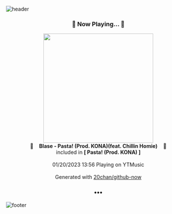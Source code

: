 ![header](https://capsule-render.vercel.app/api?type=wave&height=170&section=header&text=Hi.%20I'm%20SHIFT&fontColor=090707&fontAlignX=45&fontAlignY=65&fontSize=100)

<h3 align="center">🎵 Now Playing... 🎵</h3>
<p align="center">
  <a href="https://music.youtube.com/watch?v=wqdttEM6oDk">
    <img width="300" src="https://lh3.googleusercontent.com/9pAxrV_trbtfRKOfYb0_fQoXepCX4T32JRk88VuAO30j8eD2qk3QmIKXE23e9VF5c0PkBfvZHCZo91U">
  </a>
  <br>
  🎵&nbsp&nbsp&nbsp <b>Blase - Pasta! (Prod. KONA)(feat. Chillin Homie)</b> &nbsp&nbsp&nbsp🎵
  <br>
  included in <b>[ Pasta! (Prod. KONA) ]</b>
  
  <br />
  <br />
  01/20/2023 13:56 Playing on YTMusic
  <br />
  <br />
  Generated with <a href="https://github.com/20chan/github-now">20chan/github-now</a>
</p>

<h3 align="center">•••</h3>

![footer](https://capsule-render.vercel.app/api?type=wave&height=150&section=footer)
